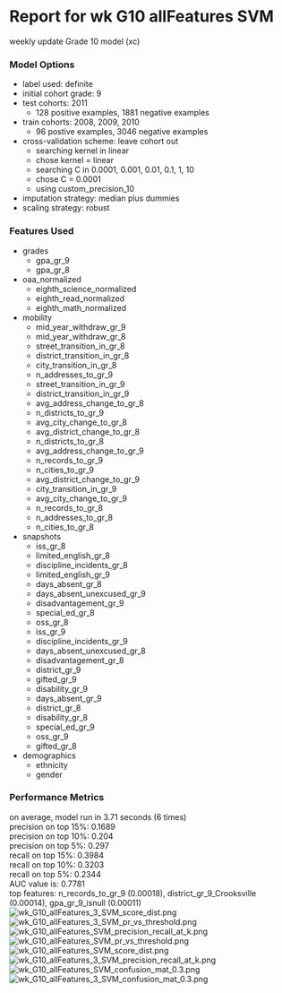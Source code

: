 # Report for wk G10 allFeatures SVM
weekly update Grade 10 model (xc)

### Model Options
* label used: definite
* initial cohort grade: 9
* test cohorts: 2011
	 * 128 positive examples, 1881 negative examples
* train cohorts: 2008, 2009, 2010
	 * 96 postive examples, 3046 negative examples
* cross-validation scheme: leave cohort out
	 * searching kernel in linear
	 * chose kernel = linear
	 * searching C in 0.0001, 0.001, 0.01, 0.1, 1, 10
	 * chose C = 0.0001
	 * using custom_precision_10
* imputation strategy: median plus dummies
* scaling strategy: robust

### Features Used
* grades
	 * gpa_gr_9
	 * gpa_gr_8
* oaa_normalized
	 * eighth_science_normalized
	 * eighth_read_normalized
	 * eighth_math_normalized
* mobility
	 * mid_year_withdraw_gr_9
	 * mid_year_withdraw_gr_8
	 * street_transition_in_gr_8
	 * district_transition_in_gr_8
	 * city_transition_in_gr_8
	 * n_addresses_to_gr_9
	 * street_transition_in_gr_9
	 * district_transition_in_gr_9
	 * avg_address_change_to_gr_8
	 * n_districts_to_gr_9
	 * avg_city_change_to_gr_8
	 * avg_district_change_to_gr_8
	 * n_districts_to_gr_8
	 * avg_address_change_to_gr_9
	 * n_records_to_gr_9
	 * n_cities_to_gr_9
	 * avg_district_change_to_gr_9
	 * city_transition_in_gr_9
	 * avg_city_change_to_gr_9
	 * n_records_to_gr_8
	 * n_addresses_to_gr_8
	 * n_cities_to_gr_8
* snapshots
	 * iss_gr_8
	 * limited_english_gr_8
	 * discipline_incidents_gr_8
	 * limited_english_gr_9
	 * days_absent_gr_8
	 * days_absent_unexcused_gr_9
	 * disadvantagement_gr_9
	 * special_ed_gr_8
	 * oss_gr_8
	 * iss_gr_9
	 * discipline_incidents_gr_9
	 * days_absent_unexcused_gr_8
	 * disadvantagement_gr_8
	 * district_gr_9
	 * gifted_gr_9
	 * disability_gr_9
	 * days_absent_gr_9
	 * district_gr_8
	 * disability_gr_8
	 * special_ed_gr_9
	 * oss_gr_9
	 * gifted_gr_8
* demographics
	 * ethnicity
	 * gender

### Performance Metrics
on average, model run in 3.71 seconds (6 times) <br/>precision on top 15%: 0.1689 <br/>precision on top 10%: 0.204 <br/>precision on top 5%: 0.297 <br/>recall on top 15%: 0.3984 <br/>recall on top 10%: 0.3203 <br/>recall on top 5%: 0.2344 <br/>AUC value is: 0.7781 <br/>top features: n_records_to_gr_9 (0.00018), district_gr_9_Crooksville (0.00014), gpa_gr_9_isnull (0.00011)
![wk_G10_allFeatures_3_SVM_score_dist.png](figs/wk_G10_allFeatures_3_SVM_score_dist.png)
![wk_G10_allFeatures_3_SVM_pr_vs_threshold.png](figs/wk_G10_allFeatures_3_SVM_pr_vs_threshold.png)
![wk_G10_allFeatures_SVM_precision_recall_at_k.png](figs/wk_G10_allFeatures_SVM_precision_recall_at_k.png)
![wk_G10_allFeatures_SVM_pr_vs_threshold.png](figs/wk_G10_allFeatures_SVM_pr_vs_threshold.png)
![wk_G10_allFeatures_SVM_score_dist.png](figs/wk_G10_allFeatures_SVM_score_dist.png)
![wk_G10_allFeatures_3_SVM_precision_recall_at_k.png](figs/wk_G10_allFeatures_3_SVM_precision_recall_at_k.png)
![wk_G10_allFeatures_SVM_confusion_mat_0.3.png](figs/wk_G10_allFeatures_SVM_confusion_mat_0.3.png)
![wk_G10_allFeatures_3_SVM_confusion_mat_0.3.png](figs/wk_G10_allFeatures_3_SVM_confusion_mat_0.3.png)
